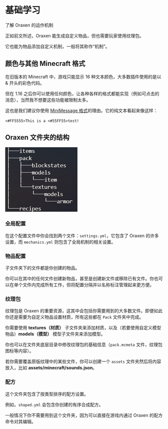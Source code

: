 # 基础学习
了解 Oraxen 的运作机制

正如前文所述，Oraxen 能生成自定义物品，但也需要玩家使用纹理包。

它也能为物品添加自定义机制，一般将其称作“机制”。

## 颜色与其他 Minecraft 格式

在旧版本的 Minecraft 中，游戏只能显示 16 种文本颜色，大多数插件使用的是以 & 开头的彩色代码。

但在 1.16 之后你可以使用任何颜色，让各种各样的格式都能实现（例如可点击的消息），当然我不想要这些功能被限制太多。

这也是我们建议你使用 [MiniMessage 格式](https://docs.adventure.kyori.net/minimessage.html#format)的理由。它的纯文本看起来像这样：

`<#FF5555>This is a <#55FF55>test!`

## Oraxen 文件夹的结构

![img](images/image29.png 'Oraxen 文件夹的结构图例')

### 全局配置

在这个配置文件中你会找到两个文件：`settings.yml`，它包含了 Oraxen 的许多设置，而 `mechanics.yml` 则包含了全局机制的相关设置。

### 物品配置

子文件夹下的文件都是你创建的物品。

你可以在其中的任何文件创建新物品，甚至是创建新文件或移除已有文件。你也可以在单个文件内完成所有工作，但将配置分隔并以名称标注管理起来更方便。

### 纹理包

纹理包是 Oraxen 的重要资源，这其中会包括你需要用到的大多数文件。即便如此你还是需要为自定义物品设置材质，所有这些都在 `Pack` 文件夹中完成。

你需要使用 **textures（材质）** 子文件夹来添加材质，以及（若要使用自定义模型物品）**models（模型）** 模型子文件夹来添加模型。

你也可以在文件夹底层目录中修改纹理包的基础信息（`pack.mcmeta` 文件，纹理包图标等内容）。

若你需要覆盖原版纹理中的某些文件，你可以创建一个 `assets` 文件夹然后将内容放入，比如 **assets/minecraft/sounds.json**。

### 配方

这个文件夹包含了按类型排序的配方设置。

例如，`shaped.yml` 会包含你创建的有序合成配方。

一般情况下你不需要用到这个文件夹，因为可以直接在游戏内通过 Oraxen 的配方命令对其编辑。